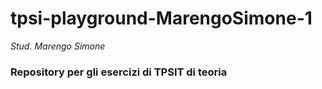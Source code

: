 # tpsi-playground-MarengoSimone-1

_Stud. Marengo Simone_

### Repository per gli esercizi di TPSIT di teoria
